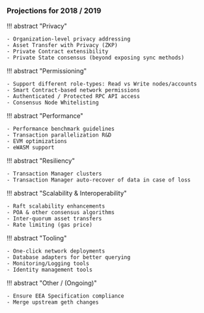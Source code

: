 ### Projections for 2018 / 2019


 
!!! abstract "Privacy" 

    - Organization-level privacy addressing
    - Asset Transfer with Privacy (ZKP)
    - Private Contract extensibility
    - Private State consensus (beyond exposing sync methods)


!!! abstract "Permissioning"

    - Support different role-types: Read vs Write nodes/accounts
    - Smart Contract-based network permissions
    - Authenticated / Protected RPC API access
    - Consensus Node Whitelisting

!!! abstract "Performance"

    - Performance benchmark guidelines
    - Transaction parallelization R&D
    - EVM optimizations
    - eWASM support

!!! abstract "Resiliency"

    - Transaction Manager clusters
    - Transaction Manager auto-recover of data in case of loss

!!! abstract "Scalability & Interoperability"

    - Raft scalability enhancements
    - POA & other consensus algorithms
    - Inter-quorum asset transfers
    - Rate limiting (gas price)

!!! abstract "Tooling"

    - One-click network deployments
    - Database adapters for better querying
    - Monitoring/Logging tools
    - Identity management tools

!!! abstract "Other / (Ongoing)"

    - Ensure EEA Specification compliance
    - Merge upstream geth changes
